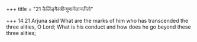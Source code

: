 +++
title = "21 कैर्लिङ्गैस्त्रीन्गुणानेतानतीतो"

+++
14.21 Arjuna said What are the marks of him who has transcended the
three alities, O Lord; What is his conduct and how does he go beyond
these three alities;
